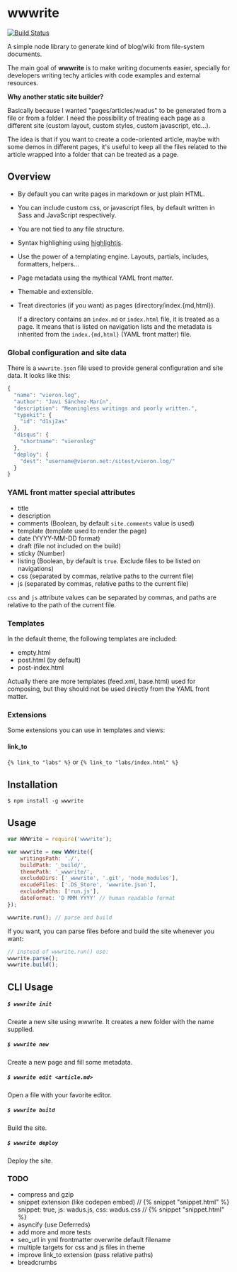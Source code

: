 # wwwrite

[![Build Status](https://api.travis-ci.org/vieron/wwwrite.svg)](https://travis-ci.org/vieron/wwwrite)

A simple node library to generate kind of blog/wiki from file-system documents.

The main goal of **wwwrite** is to make writing documents easier, specially for developers writing techy articles with code examples and external resources.

**Why another static site builder?**

Basically because I wanted "pages/articles/wadus" to be generated from a file or from a folder. I need the possibility of treating each page as a different site (custom layout, custom styles, custom javascript, etc...).

The idea is that if you want to create a code-oriented article, maybe with some demos in different pages, it's useful to keep all the files related to the article wrapped into a folder that can be treated as a page.


## Overview
- By default you can write pages in markdown or just plain HTML.
- You can include custom css, or javascript files, by default written in Sass and JavaScript respectively.
- You are not tied to any file structure.
- Syntax highlighing using [highlightjs](https://highlightjs.org/).
- Use the power of a templating engine. Layouts, partials, includes, formatters, helpers...
- Page metadata using the mythical YAML front matter.
- Themable and extensible.
- Treat directories (if you want) as pages (directory/index.{md,html}).

	If a directory contains an `index.md` or `index.html` file, it is treated as a page. It means 	that is listed on navigation lists and the metadata is inherited from the `index.{md,html}` 	(YAML front matter) file.


### Global configuration and site data
There is a `wwwrite.json` file used to provide general configuration and site data. It looks like this:

```js
{
  "name": "vieron.log",
  "author": "Javi Sánchez-Marín",
  "description": "Meaningless writings and poorly written.",
  "typekit": {
  	"id": "d1sj2as"
  },
  "disqus": {
  	"shortname": "vieronlog"
  },
  "deploy": {
    "dest": "username@vieron.net:/sitest/vieron.log/"
  }
}
```


### YAML front matter special attributes

- title
- description
- comments (Boolean, by default `site.comments` value is used)
- template (template used to render the page)
- date (YYYY-MM-DD format)
- draft (file not included on the build)
- sticky (Number)
- listing (Boolean, by default is `true`. Exclude files to be listed on navigations)
- css (separated by commas, relative paths to the current file)
- js (separated by commas, relative paths to the current file)

`css` and `js` attribute values can be separated by commas, and paths are relative to the path of the current file.



### Templates

In the default theme, the following templates are included:

- empty.html
- post.html (by default)
- post-index.html

Actually there are more templates (feed.xml, base.html) used for composing, but they should not be used directly from the YAML front matter.



### Extensions

Some extensions you can use in templates and views:

#### link_to

`{% link_to "labs" %}` or `{% link_to "labs/index.html" %}`



## Installation

    $ npm install -g wwwrite


## Usage

```js
var WWWrite = require('wwwrite');

var wwwrite = new WWWrite({
	writingsPath: './',
	buildPath: '_build/',
	themePath: '_wwwrite/',
	excludeDirs: ['_wwwrite', '.git', 'node_modules'],
	excudeFiles: ['.DS_Store', 'wwwrite.json'],
	excludePaths: ['run.js'],
	dateFormat: 'D MMM YYYY' // human readable format
});

wwwrite.run(); // parse and build
```

If you want, you can parse files before and build the site whenever you want:

```js
// instead of wwwrite.run() use:
wwwrite.parse();
wwwrite.build();
```


## CLI Usage

##### `$ wwwrite init`

Create a new site using wwwrite. It creates a new folder with the name supplied.

##### `$ wwwrite new`
Create a new page and fill some metadata.

##### `$ wwwrite edit <article.md>`
Open a file with your favorite editor.

##### `$ wwwrite build`
Build the site.

##### `$ wwwrite deploy`
Deploy the site.



### TODO
- compress and gzip
- snippet extension (like codepen embed)
  // {% snippet "snippet.html" %}  snippet: true, js: wadus.js, css: wadus.css
  // {% snippet "snippet.html" %}
- asyncify (use Deferreds)
- add more and more tests
- seo_url in yml frontmatter overwrite default filename
- multiple targets for css and js files in theme
- improve link_to extension (pass relative paths)
- breadcrumbs